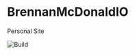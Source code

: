 # BrennanMcDonaldIO
Personal Site

![Build](https://api.travis-ci.org/BrennanMcDonald/BrennanMcDonaldIO.svg?branch=master)
